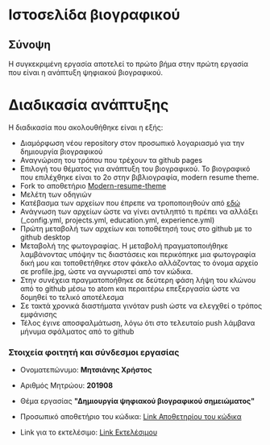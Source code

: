 # Ιστοσελίδα βιογραφικού
## Σύνοψη

Η συγκεκριμένη εργασία αποτελεί το πρώτο βήμα στην πρώτη εργασία που είναι η ανάπτυξη ψηφιακού βιογραφικού.

# Διαδικασία ανάπτυξης

Η διαδικασία που ακολουθήθηκε είναι η εξής:

- Διαμόρφωση νέου repository στον προσωπικό λογαριασμό για την δημιουργία βιογραφικού
- Αναγνώριση του τρόπου που τρέχουν τα github pages
- Επιλογή του θέματος για ανάπτυξη του βιογραφικού. Το βιογραφικό που επιλέχθηκε είναι το 2o στην βιβλιογραφία, modern resume theme.
- Fork το αποθετήριο [Modern-resume-theme](https://github.com/sproogen/modern-resume-theme)
- Μελέτη των οδηγιών
- Κατέβασμα των αρχείων που έπρεπε να τροποποιηθούν από [εδώ](https://github.com/sproogen/modern-resume-theme/archive/gh-pages.zip)
- Ανάγνωση των αρχείων ώστε να γίνει αντιληπτό τι πρέπει να αλλάξει (_config.yml, projects.yml, education.yml, experience.yml)
- Πρώτη μεταβολή των αρχείων και τοποθέτησή τους στο github με το github desktop
- Μεταβολή της φωτογραφίας. Η μεταβολή πραγματοποιήθηκε λαμβάνοντας υπόψην τις διαστάσεις και περικόπηκε μια φωτογραφία δική μου και τοποθετήθηκε στον φάκελο αλλάζοντας το όνομα αρχείο σε profile.jpg, ώστε να αγνωριστεί από τον κώδικα.
- Στην συνέχεια πραγματοποήθηκε σε δεύτερη φάση λήψη του κλώνου από το github μέσω το atom και περαιτέρω επεξεργασία ώστε να δομηθεί το τελικό αποτέλεσμα
- Σε τακτά χρονικά διαστήματα γινόταν push ώστε να ελεγχθεί ο τρόπος εμφάνισης
- Τέλος έγινε αποσφαλμάτωση, λόγω ότι στο τελευταίο push λάμβανα μήνυμα σφάλματος από το github 

### Στοιχεία φοιτητή και σύνδεσμοι εργασίας

* Ονοματεπώνυμο: **Μητσιάνης Χρήστος**

* Αριθμός Μητρώου: **201908**

* Θέμα εργασίας **"Δημιουργία ψηφιακού βιογραφικού σημειώματος"**

* Προσωπικό αποθετήριο του κώδικα: [Link Αποθετηρίου του κώδικα](https://github.com/chrmits/myCV)

* Link για το εκτελέσιμο: [Link Εκτελέσιμου](https://chrmits.github.io/myCV/)

  


